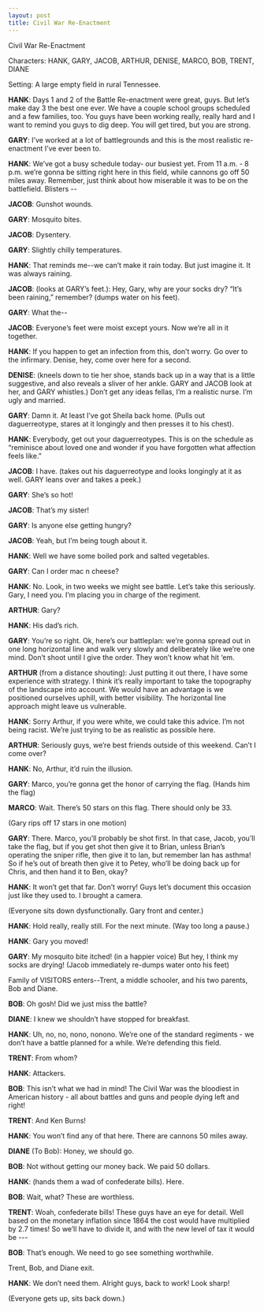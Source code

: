 ```yaml
---
layout: post
title: Civil War Re-Enactment
---
```


Civil War Re-Enactment

Characters: HANK, GARY, JACOB, ARTHUR, DENISE, MARCO, BOB, TRENT, DIANE

Setting: A large empty field in rural Tennessee.

**HANK**: Days 1 and 2 of the Battle Re-enactment were great, guys. But let’s make day 3 the best one ever. We have a couple school groups scheduled and a few families, too. You guys have been working really, really hard and I want to remind you guys to dig deep. You will get tired, but you are strong. 

**GARY**: I’ve worked at a lot of battlegrounds and this is the most realistic re-enactment I’ve ever been to.

**HANK**: We’ve got a busy schedule today- our busiest yet. From 11 a.m. - 8 p.m. we’re gonna be sitting right here in this field, while cannons go off 50 miles away. Remember, just think about how miserable it was to be on the battlefield. Blisters -- 

**JACOB**: Gunshot wounds.

**GARY**: Mosquito bites. 

**JACOB**: Dysentery.

**GARY**: Slightly chilly temperatures. 

**HANK**: That reminds me--we can’t make it rain today. But just imagine it. It was always raining.  

**JACOB**: (looks at GARY’s feet.): Hey, Gary, why are your socks dry? “It’s been raining,” remember? (dumps water on his feet).

**GARY**: What the--

**JACOB**: Everyone’s feet were moist except yours. Now we’re all in it together.

**HANK**: If you happen to get an infection from this, don’t worry. Go over to the infirmary. Denise, hey, come over here for a second. 

**DENISE**: (kneels down to tie her shoe, stands back up in a way that is a little suggestive, and also reveals a sliver of her ankle. GARY and JACOB look at her, and GARY whistles.) Don’t get any ideas fellas, I’m a realistic nurse. I’m ugly and married.

**GARY**: Damn it. At least I’ve got Sheila back home. (Pulls out daguerreotype, stares at it longingly and then presses it to his chest).

**HANK**: Everybody, get out your daguerreotypes. This is on the schedule as “reminisce about loved one and wonder if you have forgotten what affection feels like.”

**JACOB**: I have. (takes out his daguerreotype and looks longingly at it as well. GARY leans over and takes a peek.)

**GARY**: She’s so hot!

**JACOB**: That’s my sister! 

**GARY**: Is anyone else getting hungry?

**JACOB**: Yeah, but I’m being tough about it.

**HANK**: Well we have some boiled pork and salted vegetables. 

**GARY**: Can I order mac n cheese?

**HANK**: No. Look, in two weeks we might see battle. Let’s take this seriously. Gary, I need you. I’m placing you in charge of the regiment. 

**ARTHUR**:  Gary?

**HANK**: His dad’s rich. 

**GARY**: You’re so right. Ok, here’s our battleplan: we’re gonna spread out in one long horizontal line and walk very slowly and deliberately like we’re one mind. Don’t shoot until I give the order. They won’t know what hit ‘em. 

**ARTHUR** (from a distance shouting): Just putting it out there, I have some experience with strategy. I think it’s really important to take the topography of the landscape into account. We would have an advantage is we positioned ourselves uphill, with better visibility. The horizontal line approach might leave us vulnerable.

**HANK**: Sorry Arthur, if you were white, we could take this advice. I’m not being racist. We’re just trying to be as realistic as possible here. 

**ARTHUR**: Seriously guys, we’re best friends outside of this weekend. Can’t I come over?

**HANK**: No, Arthur, it’d ruin the illusion. 

**GARY**:  Marco, you’re gonna get the honor of carrying the flag. (Hands him the flag)

**MARCO**: Wait. There’s 50 stars on this flag. There should only be 33.

(Gary rips off 17 stars in one motion)

**GARY**: There. Marco, you’ll probably be shot first. In that case, Jacob, you’ll take the flag, but if you get shot then give it to Brian, unless Brian’s operating the sniper rifle, then give it to Ian, but remember Ian has asthma! So if he’s out of breath then give it to Petey, who’ll be doing back up for Chris, and then hand it to Ben, okay?

**HANK**: It won’t get that far. Don’t worry! Guys let’s document this occasion just like they used to. I brought a camera.

(Everyone sits down dysfunctionally. Gary front and center.)

**HANK**: Hold really, really still. For the next minute. (Way too long a pause.)

**HANK**: Gary you moved!

**GARY**: My mosquito bite itched! (in a happier voice) But hey, I think my socks are drying! (Jacob immediately re-dumps water onto his feet)

Family of VISITORS enters--Trent, a middle schooler, and his two parents, Bob and Diane.

**BOB**: Oh gosh! Did we just miss the battle?

**DIANE**: I knew we shouldn’t have stopped for breakfast.

**HANK**: Uh, no, no, nono, nonono. We’re one of the standard regiments - we don’t have a battle planned for a while. We’re defending this field. 

**TRENT**: From whom?

**HANK**: Attackers. 

**BOB**: This isn’t what we had in mind! The Civil War was the bloodiest in American history - all about battles and guns and people dying left and right!

**TRENT**: And Ken Burns!

**HANK**: You won’t find any of that here. There are cannons 50 miles away. 

**DIANE** (To Bob): Honey, we should go.

**BOB**: Not without getting our money back. We paid 50 dollars.

**HANK**: (hands them a wad of confederate bills). Here.

**BOB**: Wait, what? These are worthless.

**TRENT**: Woah, confederate bills! These guys have an eye for detail. Well based on the monetary inflation since 1864 the cost would have multiplied by 2.7 times! So we’ll have to divide it, and with the new level of tax it would be ---

**BOB**: That’s enough. We need to go see something worthwhile. 

Trent, Bob, and Diane exit.

**HANK**: We don’t need them. Alright guys, back to work! Look sharp! 

(Everyone gets up, sits back down.) 
